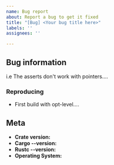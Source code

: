 ```yaml
---
name: Bug report
about: Report a bug to get it fixed
title: "[Bug] <Your bug title here>"
labels: ''
assignees: ''

---
```


<!-- Describe the bug -->
## Bug information
i.e The asserts don't work with pointers....

<!-- Steps to reproduce -->
### Reproducing
- First build with opt-level....

<!-- Information about crate -->
## Meta
- **Crate version:** 
- **Cargo --version:** 
- **Rustc --version:** 
- **Operating System:**
